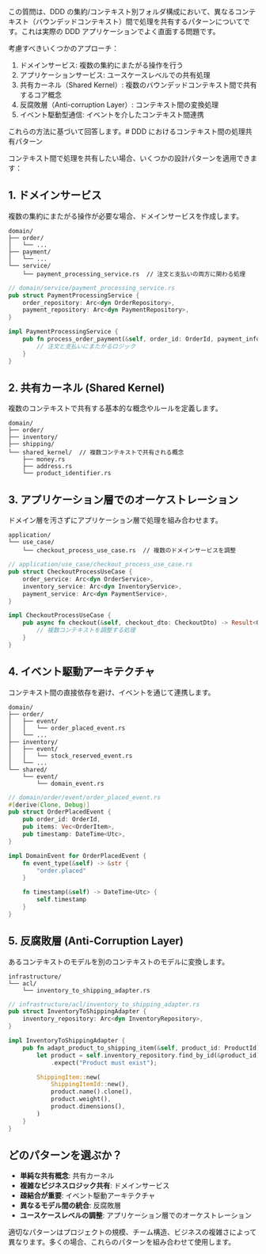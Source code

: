 <think>この質問は、DDD の集約/コンテキスト別フォルダ構成において、異なるコンテキスト（バウンデッドコンテキスト）間で処理を共有するパターンについてです。これは実際の DDD アプリケーションでよく直面する問題です。

考慮すべきいくつかのアプローチ：

1. ドメインサービス: 複数の集約にまたがる操作を行う
2. アプリケーションサービス: ユースケースレベルでの共有処理
3. 共有カーネル（Shared Kernel）: 複数のバウンデッドコンテキスト間で共有するコア概念
4. 反腐敗層（Anti-corruption Layer）: コンテキスト間の変換処理
5. イベント駆動型通信: イベントを介したコンテキスト間連携

これらの方法に基づいて回答します。</think># DDD におけるコンテキスト間の処理共有パターン

コンテキスト間で処理を共有したい場合、いくつかの設計パターンを適用できます：

## 1. ドメインサービス

複数の集約にまたがる操作が必要な場合、ドメインサービスを作成します。

```
domain/
├── order/
│   └── ...
├── payment/
│   └── ...
└── service/
    └── payment_processing_service.rs  // 注文と支払いの両方に関わる処理
```

```rust
// domain/service/payment_processing_service.rs
pub struct PaymentProcessingService {
    order_repository: Arc<dyn OrderRepository>,
    payment_repository: Arc<dyn PaymentRepository>,
}

impl PaymentProcessingService {
    pub fn process_order_payment(&self, order_id: OrderId, payment_info: PaymentInfo) -> Result<PaymentStatus, Error> {
        // 注文と支払いにまたがるロジック
    }
}
```

## 2. 共有カーネル (Shared Kernel)

複数のコンテキストで共有する基本的な概念やルールを定義します。

```
domain/
├── order/
├── inventory/
├── shipping/
└── shared_kernel/  // 複数コンテキストで共有される概念
    ├── money.rs
    ├── address.rs
    └── product_identifier.rs
```

## 3. アプリケーション層でのオーケストレーション

ドメイン層を汚さずにアプリケーション層で処理を組み合わせます。

```
application/
└── use_case/
    └── checkout_process_use_case.rs  // 複数のドメインサービスを調整
```

```rust
// application/use_case/checkout_process_use_case.rs
pub struct CheckoutProcessUseCase {
    order_service: Arc<dyn OrderService>,
    inventory_service: Arc<dyn InventoryService>,
    payment_service: Arc<dyn PaymentService>,
}

impl CheckoutProcessUseCase {
    pub async fn checkout(&self, checkout_dto: CheckoutDto) -> Result<OrderConfirmation, Error> {
        // 複数コンテキストを調整する処理
    }
}
```

## 4. イベント駆動アーキテクチャ

コンテキスト間の直接依存を避け、イベントを通じて連携します。

```
domain/
├── order/
│   ├── event/
│   │   └── order_placed_event.rs
│   └── ...
├── inventory/
│   ├── event/
│   │   └── stock_reserved_event.rs
│   └── ...
└── shared/
    └── event/
        └── domain_event.rs
```

```rust
// domain/order/event/order_placed_event.rs
#[derive(Clone, Debug)]
pub struct OrderPlacedEvent {
    pub order_id: OrderId,
    pub items: Vec<OrderItem>,
    pub timestamp: DateTime<Utc>,
}

impl DomainEvent for OrderPlacedEvent {
    fn event_type(&self) -> &str {
        "order.placed"
    }

    fn timestamp(&self) -> DateTime<Utc> {
        self.timestamp
    }
}
```

## 5. 反腐敗層 (Anti-Corruption Layer)

あるコンテキストのモデルを別のコンテキストのモデルに変換します。

```
infrastructure/
└── acl/
    └── inventory_to_shipping_adapter.rs
```

```rust
// infrastructure/acl/inventory_to_shipping_adapter.rs
pub struct InventoryToShippingAdapter {
    inventory_repository: Arc<dyn InventoryRepository>,
}

impl InventoryToShippingAdapter {
    pub fn adapt_product_to_shipping_item(&self, product_id: ProductId) -> ShippingItem {
        let product = self.inventory_repository.find_by_id(&product_id)
            .expect("Product must exist");

        ShippingItem::new(
            ShippingItemId::new(),
            product.name().clone(),
            product.weight(),
            product.dimensions(),
        )
    }
}
```

## どのパターンを選ぶか？

- **単純な共有概念**: 共有カーネル
- **複雑なビジネスロジック共有**: ドメインサービス
- **疎結合が重要**: イベント駆動アーキテクチャ
- **異なるモデル間の統合**: 反腐敗層
- **ユースケースレベルの調整**: アプリケーション層でのオーケストレーション

適切なパターンはプロジェクトの規模、チーム構造、ビジネスの複雑さによって異なります。多くの場合、これらのパターンを組み合わせて使用します。
